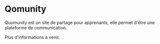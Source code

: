 # Qomunity

Quomunity est un site de partage pour apprenants, elle permet d'être une plateforme de communication.

Plus d'informations à venir.
